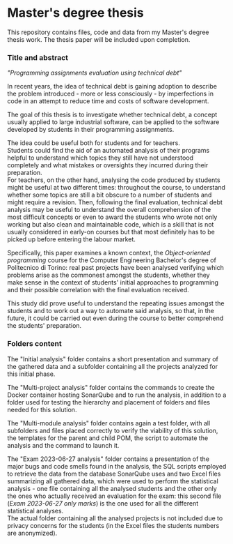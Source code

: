 # Master's degree thesis

This repository contains files, code and data from my Master's degree thesis work. The thesis paper will be included upon completion.

### Title and abstract

_"Programming assignments evaluation using technical debt"_

In recent years, the idea of technical debt is gaining adoption to describe the problem introduced - more or less consciously - by imperfections in code in an attempt to reduce time and costs of software development.

The goal of this thesis is to investigate whether technical debt, a concept usually applied to large industrial software, can be applied to the software developed by students in their programming assignments.

The idea could be useful both for students and for teachers.  
Students could find the aid of an automated analysis of their programs helpful to understand which topics they still have not understood completely and what mistakes or oversights they incurred during their preparation.  
For teachers, on the other hand, analysing the code produced by students might be useful at two different times: throughout the course, to understand whether some topics are still a bit obscure to a number of students and might require a revision. Then, following the final evaluation, technical debt analysis may be useful to understand the overall comprehension of the most difficult concepts or even to award the students who wrote not only working but also clean and maintainable code, which is a skill that is not usually considered in early-on courses but that most definitely has to be picked up before entering the labour market.

Specifically, this paper examines a known context, the _Object-oriented programming_ course for the Computer Engineering Bachelor's degree of Politecnico di Torino: real past projects have been analysed verifying which problems arise as the commonest amongst the students, whether they make sense in the context of students' initial approaches to programming and their possible correlation with the final evaluation received.

This study did prove useful to understand the repeating issues amongst the students and to work out a way to automate said analysis, so that, in the future, it could be carried out even during the course to better comprehend the students' preparation.

### Folders content

The "Initial analysis" folder contains a short presentation and summary of the gathered data and a subfolder containing all the projects analyzed for this initial phase.

The "Multi-project analysis" folder contains the commands to create the Docker container hosting SonarQube and to run the analysis, in addition to a folder used for testing the hierarchy and placement of folders and files needed for this solution.

The "Multi-module analysis" folder contains again a test folder, with all subfolders and files placed correctly to verify the viability of this solution, the templates for the parent and child POM, the script to automate the analysis and the command to launch it.

The "Exam 2023-06-27 analysis" folder contains a presentation of the major bugs and code smells found in the analysis, the SQL scripts employed to retrieve the data from the database SonarQube uses and two Excel files summarizing all gathered data, which were used to perform the statistical analysis - one file containing all the analysed students and the other only the ones who actually received an evaluation for the exam: this second file (_Exam 2023-06-27 only marks_) is the one used for all the different statistical analyses.  
The actual folder containing all the analysed projects is not included due to privacy concerns for the students (in the Excel files the students numbers are anonymized).